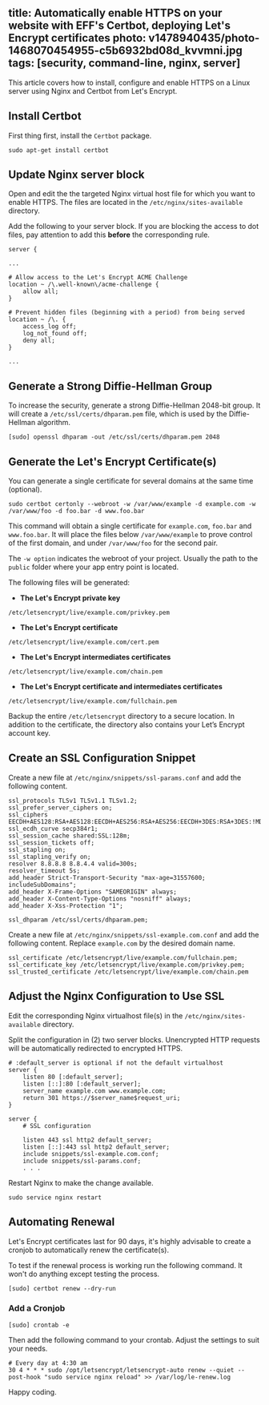 title: Automatically enable HTTPS on your website with EFF's Certbot, deploying Let's Encrypt certificates
photo: v1478940435/photo-1468070454955-c5b6932bd08d_kvvmni.jpg
tags: [security, command-line, nginx, server]
---

This article covers how to install, configure and enable HTTPS on a Linux server using
Nginx and Certbot from Let's Encrypt.

## Install Certbot

First thing first, install the `Certbot` package.

```
sudo apt-get install certbot
```

## Update Nginx server block

Open and edit the the targeted Nginx virtual host file for which you want to
enable HTTPS. The files are located in the `/etc/nginx/sites-available`
directory.

Add the following to your server block. If you are blocking the access to dot
files, pay attention to add this **before** the corresponding rule.

```
server {

...

# Allow access to the Let's Encrypt ACME Challenge
location ~ /\.well-known\/acme-challenge {
    allow all;
}

# Prevent hidden files (beginning with a period) from being served
location ~ /\. {
    access_log off;
    log_not_found off;
    deny all;
}

...
```

## Generate a Strong Diffie-Hellman Group

To increase the security, generate a strong Diffie-Hellman 2048-bit group.
It will create a `/etc/ssl/certs/dhparam.pem` file, which is used by the Diffie-Hellman algorithm.

```
[sudo] openssl dhparam -out /etc/ssl/certs/dhparam.pem 2048
```

## Generate the Let's Encrypt Certificate(s)

You can generate a single certificate for several domains at the same time
(optional).

```
sudo certbot certonly --webroot -w /var/www/example -d example.com -w /var/www/foo -d foo.bar -d www.foo.bar
```

This command will obtain a single certificate for `example.com`, `foo.bar` and
`www.foo.bar`. It will place the files below `/var/www/example` to prove
control of the first domain, and under `/var/www/foo` for the second pair.

The `-w option` indicates the webroot of your project. Usually the path to the
`public` folder where your app entry point is located.

The following files will be generated:

- **The Let's Encrypt private key**
```
/etc/letsencrypt/live/example.com/privkey.pem
```

- **The Let's Encrypt certificate**
```
/etc/letsencrypt/live/example.com/cert.pem
```

- **The Let's Encrypt intermediates certificates**
```
/etc/letsencrypt/live/example.com/chain.pem
```

- **The Let's Encrypt certificate and intermediates certificates**
```
/etc/letsencrypt/live/example.com/fullchain.pem
```

Backup the entire `/etc/letsencrypt` directory to a secure location. In
addition to the certificate, the directory also contains your Let’s Encrypt
account key.

## Create an SSL Configuration Snippet

Create a new file at `/etc/nginx/snippets/ssl-params.conf` and add the
following content.

```
ssl_protocols TLSv1 TLSv1.1 TLSv1.2;
ssl_prefer_server_ciphers on;
ssl_ciphers EECDH+AES128:RSA+AES128:EECDH+AES256:RSA+AES256:EECDH+3DES:RSA+3DES:!MD5;
ssl_ecdh_curve secp384r1;
ssl_session_cache shared:SSL:128m;
ssl_session_tickets off;
ssl_stapling on;
ssl_stapling_verify on;
resolver 8.8.8.8 8.8.4.4 valid=300s;
resolver_timeout 5s;
add_header Strict-Transport-Security "max-age=31557600; includeSubDomains";
add_header X-Frame-Options "SAMEORIGIN" always;
add_header X-Content-Type-Options "nosniff" always;
add_header X-Xss-Protection "1";

ssl_dhparam /etc/ssl/certs/dhparam.pem;
```

Create a new file at `/etc/nginx/snippets/ssl-example.com.conf` and add the
following content. Replace `example.com` by the desired domain name.

```
ssl_certificate /etc/letsencrypt/live/example.com/fullchain.pem;
ssl_certificate_key /etc/letsencrypt/live/example.com/privkey.pem;
ssl_trusted_certificate /etc/letsencrypt/live/example.com/chain.pem
```

## Adjust the Nginx Configuration to Use SSL

Edit the corresponding Nginx virtualhost file(s) in the
`/etc/nginx/sites-available` directory.

Split the configuration in (2) two server blocks. Unencrypted HTTP requests
will be automatically redirected to encrypted HTTPS.

```
# :default_server is optional if not the default virtualhost
server {
    listen 80 [:default_server];
    listen [::]:80 [:default_server];
    server_name example.com www.example.com;
    return 301 https://$server_name$request_uri;
}

server {
    # SSL configuration

    listen 443 ssl http2 default_server;
    listen [::]:443 ssl http2 default_server;
    include snippets/ssl-example.com.conf;
    include snippets/ssl-params.conf;
    . . .
```

Restart Nginx to make the change available.

```
sudo service nginx restart
```

## Automating Renewal

Let's Encrypt certificates last for 90 days, it's highly advisable to create a
cronjob to automatically renew the certificate(s).

To test if the renewal process is working run the following command. It won't
do anything except testing the process.

```
[sudo] certbot renew --dry-run
```

### Add a Cronjob

```
[sudo] crontab -e
```

Then add the following command to your crontab. Adjust the settings to suit
your needs.

```
# Every day at 4:30 am
30 4 * * * sudo /opt/letsencrypt/letsencrypt-auto renew --quiet --post-hook "sudo service nginx reload" >> /var/log/le-renew.log
```

Happy coding.
